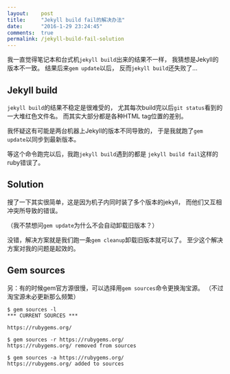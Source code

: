 ```yaml
---
layout:    post
title:     "Jekyll build fail的解决办法"
date:      "2016-1-29 23:24:45"
comments:  true
permalink: /jekyll-build-fail-solution
---
```


我一直觉得笔记本和台式机`jekyll build`出来的结果不一样，
我猜想是Jekyll的版本不一致。
结果后来`gem update`以后，
反而`jekyll build`还失败了…

<!--MORE-->

## Jekyll build

`jekyll build`的结果不稳定是很难受的，
尤其每次build完以后`git status`看到的一大堆红色文件名。
而其实大部分都是各种HTML tag位置的差别。

我怀疑这有可能是两台机器上Jekyll的版本不同导致的，
于是我就跑了`gem update`以同步到最新版本。

等这个命令跑完以后，我跑`jekyll build`遇到的都是
`jekyll build fail`这样的ruby错误了。


## Solution

搜了一下其实很简单，这是因为机子内同时装了多个版本的jekyll，
而他们又互相冲突所导致的错误。

（我不禁想问`gem update`为什么不会自动卸载旧版本？）

没错，解决方案就是我们跑一条`gem cleanup`卸载旧版本就可以了。
至少这个解决方案对我的问题是起效的。


## Gem sources

另：有的时候gem官方源很慢，可以选择用`gem sources`命令更换淘宝源。
（不过淘宝源未必更新那么频繁）

```
$ gem sources -l
*** CURRENT SOURCES ***

https://rubygems.org/

$ gem sources -r https://rubygems.org/
https://rubygems.org/ removed from sources

$ gem sources -a https://rubygems.org/
https://rubygems.org/ added to sources
```

